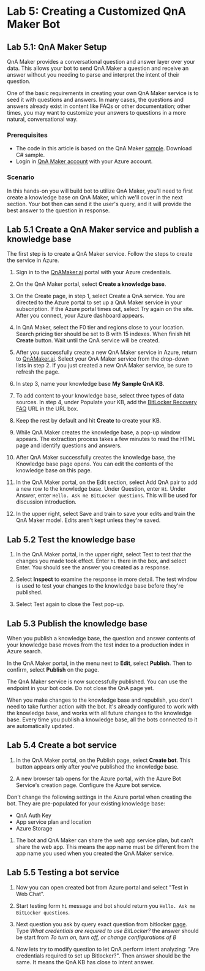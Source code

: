 # Lab 5: Creating a Customized QnA Maker Bot

## Lab 5.1: QnA Maker Setup

QnA Maker provides a conversational question and answer layer over your data. This allows your bot to send QnA Maker a question and receive an answer without you needing to parse and interpret the intent of their question.

One of the basic requirements in creating your own QnA Maker service is to seed it with questions and answers. In many cases, the questions and answers already exist in content like FAQs or other documentation; other times, you may want to customize your answers to questions in a more natural, conversational way.

### Prerequisites

- The code in this article is based on the QnA Maker [sample](https://github.com/Microsoft/BotBuilder-Samples/tree/master/samples/csharp_dotnetcore/11.qnamaker). Download C# sample. 
- Login in [QnA Maker account](https://www.qnamaker.ai/) with your Azure account.


### Scenario

In this hands-on you will build bot to utilize QnA Maker, you'll need to first create a knowledge base on QnA Maker, which we'll cover in the next section.
Your bot then can send it the user's query, and it will provide the best answer to the question in response.


## Lab 5.1 Create a QnA Maker service and publish a knowledge base

The first step is to create a QnA Maker service. Follow the steps to create the service in Azure.

1. Sign in to the [QnAMaker.ai](http://qnamaker.ai) portal with your Azure credentials.

1. On the QnA Maker portal, select **Create a knowledge base**.

1. On the Create page, in step 1, select Create a QnA service. You are directed to the Azure portal to set up a QnA Maker service in your subscription. If the Azure portal times out, select Try again on the site. After you connect, your Azure dashboard appears.

1. In QnA Maker, select the F0 tier and regions close to your location. Search pricing tier should be set to B with 15 indexes. When finish hit **Create** button. Wait until the QnA service will be created.

1. After you successfully create a new QnA Maker service in Azure, return to [QnAMaker.ai](http://qnamaker.ai). Select your QnA Maker service from the drop-down lists in step 2. If you just created a new QnA Maker service, be sure to refresh the page.

1. In step 3, name your knowledge base **My Sample QnA KB**.

1. To add content to your knowledge base, select three types of data sources. In step 4, under Populate your KB, add the [BitLocker Recovery FAQ](https://docs.microsoft.com/en-us/windows/security/information-protection/bitlocker/bitlocker-overview-and-requirements-faq) URL in the URL box.

1. Keep the rest by default and hit **Create** to create your KB.

1. While QnA Maker creates the knowledge base, a pop-up window appears. The extraction process takes a few minutes to read the HTML page and identify questions and answers.

1. After QnA Maker successfully creates the knowledge base, the Knowledge base page opens. You can edit the contents of the knowledge base on this page.

1. In the QnA Maker portal, on the Edit section, select Add QnA pair to add a new row to the knowledge base. Under Question, enter `Hi`. Under Answer, enter `Hello. Ask me BitLocker questions`. This will be used for discussion introduction.

1. In the upper right, select Save and train to save your edits and train the QnA Maker model. Edits aren't kept unless they're saved.

## Lab 5.2 Test the knowledge base

1. In the QnA Maker portal, in the upper right, select Test to test that the changes you made took effect. Enter `hi` there in the box, and select Enter. You should see the answer you created as a response.

1. Select **Inspect** to examine the response in more detail. The test window is used to test your changes to the knowledge base before they're published.

1. Select Test again to close the Test pop-up.

## Lab 5.3 Publish the knowledge base

When you publish a knowledge base, the question and answer contents of your knowledge base moves from the test index to a production index in Azure search.

In the QnA Maker portal, in the menu next to **Edit**, select **Publish**. Then to confirm, select **Publish** on the page.

The QnA Maker service is now successfully published. You can use the endpoint in your bot code. Do not close the QnA page yet.

When you make changes to the knowledge base and republish, you don't need to take further action with the bot. It's already configured to work with the knowledge base, and works with all future changes to the knowledge base. Every time you publish a knowledge base, all the bots connected to it are automatically updated.

## Lab 5.4 Create a bot service

1. In the QnA Maker portal, on the Publish page, select **Create bot**. This button appears only after you've published the knowledge base.

1. A new browser tab opens for the Azure portal, with the Azure Bot Service's creation page. Configure the Azure bot service.

Don't change the following settings in the Azure portal when creating the bot. They are pre-populated for your existing knowledge base:
- QnA Auth Key
- App service plan and location
- Azure Storage

1. The bot and QnA Maker can share the web app service plan, but can't share the web app. This means the app name must be different from the app name you used when you created the QnA Maker service.


## Lab 5.5 Testing a bot service

1. Now you can open created bot from Azure portal and select "Test in Web Chat".

1. Start testing form `hi` message and bot should return you `Hello. Ask me BitLocker questions`.

1. Next question you ask by query exact question from bitlocker [page](https://docs.microsoft.com/en-us/windows/security/information-protection/bitlocker/bitlocker-overview-and-requirements-faq). Type *What credentials are required to use BitLocker?* the answer should be start from *To turn on, turn off, or change configurations of B*

1. Now lets try to modify question to let QnA perform intent analyzing: "Are credentials required to set up Bitlocker?". Then answer should be the same. It means the QnA KB has close to intent answer.
